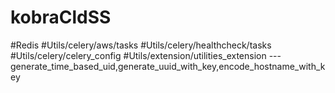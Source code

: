 # kobraCldSS



#Redis
#Utils/celery/aws/tasks
#Utils/celery/healthcheck/tasks
#Utils/celery/celery_config
#Utils/extension/utilities_extension --- generate_time_based_uid,generate_uuid_with_key,encode_hostname_with_key
